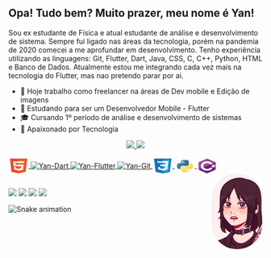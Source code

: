 ## Opa! Tudo bem? Muito prazer, meu nome é Yan!

Sou ex estudante de Física e atual estudante de análise e desenvolvimento de sistema. Sempre fui ligado nas áreas da tecnologia, porém na pandemia de 2020 comecei a me aprofundar em desenvolvimento. Tenho experiência utilizando as linguagens: Git, Flutter, Dart, Java, CSS, C, C++, Python, HTML e Banco de Dados. Atualmente estou me integrando cada vez mais na tecnologia do Flutter, mas nao pretendo parar por ai.

- 🔭 Hoje trabalho como freelancer na áreas de Dev mobile e Edição de imagens
- 🌱 Estudando para ser um Desenvolvedor Mobile - Flutter
- 🎓 Cursando 1º período de análise e desenvolvimento de sistemas
- 🖤 Apaixonado por Tecnologia


<div align="center">
  <a href="https://github.com/yan-gomes">
  <img height="180em" src="https://github-readme-stats.vercel.app/api?username=yan-gomes&show_icons=true&theme=tokyonight&include_all_commits=true&count_private=true"/>
  <img height="180em" src="https://github-readme-stats.vercel.app/api/top-langs/?username=rafaballerini&layout=compact&langs_count=7&theme=tokyonight"/>
</div>
<div style="display: inline_block"><br>
  <img align="center" alt="Yan-HTML" height="30" width="40" src="https://raw.githubusercontent.com/devicons/devicon/master/icons/html5/html5-original.svg">
   <img align="center" alt="Yan-Dart" height="30" width="40" src="https://cdn.jsdelivr.net/gh/devicons/devicon/icons/dart/dart-original-wordmark.svg">
   <img align="center" alt="Yan-Flutter" height="30" width="40" src="https://cdn.jsdelivr.net/gh/devicons/devicon/icons/flutter/flutter-original.svg">
   <img align="center" alt="Yan-Git" height="30" width="40" src="https://cdn.jsdelivr.net/gh/devicons/devicon/icons/git/git-original.svg">
  
  <img align="center" alt="Yan-CSS" height="30" width="40" src="https://raw.githubusercontent.com/devicons/devicon/master/icons/css3/css3-original.svg">
  <img align="center" alt="Yan-Python" height="30" width="40" src="https://raw.githubusercontent.com/devicons/devicon/master/icons/python/python-original.svg">
  <img align="center" alt="Yan-Csharp" height="30" width="40" src="https://raw.githubusercontent.com/devicons/devicon/master/icons/csharp/csharp-original.svg">
  <img align="right" alt="Yan-pic" height="150" style="border-radius:50px;" src="https://github.com/yan-gomes/yan-gomes/blob/main/WhatsApp%20Image%202022-07-11%20at%2019.41.06.jpeg">
</div>
  
  ##
 
<div> 

  <a href="https://www.instagram.com/yangomxs/" target="_blank"><img src="https://img.shields.io/badge/-Instagram-%23E4405F?style=for-the-badge&logo=instagram&logoColor=white" target="_blank"></a>
 	<a href="https://www.twitch.tv/tilenas" target="_blank"><img src="https://img.shields.io/badge/Twitch-9146FF?style=for-the-badge&logo=twitch&logoColor=white" target="_blank"></a>
  <a href = "yangomes0601@gmail.com"><img src="https://img.shields.io/badge/-Gmail-%23333?style=for-the-badge&logo=gmail&logoColor=white" target="_blank"></a>
  <a href="https://www.linkedin.com/in/yan-gomes/" target="_blank"><img src="https://img.shields.io/badge/-LinkedIn-%230077B5?style=for-the-badge&logo=linkedin&logoColor=white" target="_blank"></a> 
 
  ![Snake animation](https://github.com/yan-gomes/yan-gomes/blob/output/github-contribution-grid-snake.svg)
 
</div>
